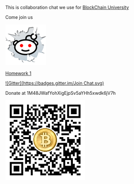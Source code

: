 This is collaboration chat we use for [BlockChain University](http://www.blockchainu.co/)

Come join us

<a href="https://www.reddit.com/r/blockchainu">
  <img src="reddit-logo.png" width="128" height="128">  
</a>

[Homework 1](https://github.com/BlockIo/blockgarage/blob/master/onsite_projects.txt)

[![Gitter](https://badges.gitter.im/Join Chat.svg)](https://gitter.im/rstormsf/blockchainu-chat?utm_source=badge&utm_medium=badge&utm_campaign=pr-badge&utm_content=badge)

Donate at
1M48JWafYohXigEjpSv5aYHh5xwdk6jV7h

![qr](qr.png)

